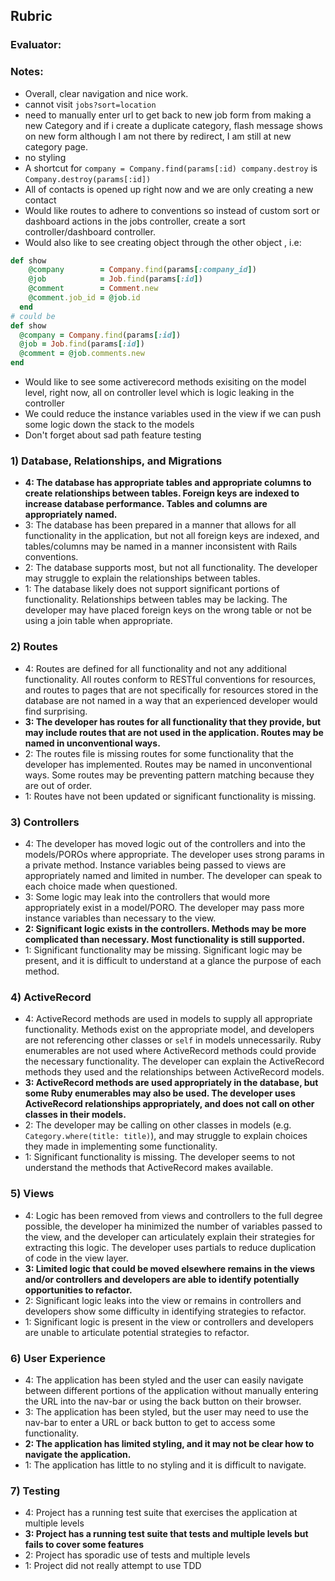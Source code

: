## Rubric

### Evaluator:

### Notes:

- Overall, clear navigation and nice work.
- cannot visit `jobs?sort=location`
- need to manually enter url to get back to new job form from making a new Category and if i create a duplicate category, flash message shows on new form although I am not there by redirect, I am still at new category page.
- no styling
- A shortcut for `company = Company.find(params[:id) company.destroy` is `Company.destroy(params[:id])`
- All of contacts is opened up right now and we are only creating a new contact
- Would like routes to adhere to conventions so instead of custom sort or dashboard actions in the jobs controller, create a sort controller/dashboard controller.
- Would also like to see creating object through the other object , i.e:
```ruby
def show
    @company        = Company.find(params[:company_id])
    @job            = Job.find(params[:id])
    @comment        = Comment.new
    @comment.job_id = @job.id
  end
# could be
def show
  @company = Company.find(params[:id])
  @job = Job.find(params[:id])
  @comment = @job.comments.new
end
```
- Would like to see some activerecord methods exisiting on the model level, right now, all on controller level which is logic leaking in the controller
- We could reduce the instance variables used in the view if we can push some logic down the stack to the models
- Don't forget about sad path feature testing

### 1) Database, Relationships, and Migrations

* **4: The database has appropriate tables and appropriate columns to create relationships between tables. Foreign keys are indexed to increase database performance. Tables and columns are appropriately named.**
* 3: The database has been prepared in a manner that allows for all functionality in the application, but not all foreign keys are indexed, and tables/columns may be named in a manner inconsistent with Rails conventions.
* 2: The database supports most, but not all functionality. The developer may struggle to explain the relationships between tables.
* 1: The database likely does not support significant portions of functionality. Relationships between tables may be lacking. The developer may have placed foreign keys on the wrong table or not be using a join table when appropriate.

### 2) Routes

* 4: Routes are defined for all functionality and not any additional functionality. All routes conform to RESTful conventions for resources, and routes to pages that are not specifically for resources stored in the database are not named in a way that an experienced developer would find surprising.
* **3: The developer has routes for all functionality that they provide, but may include routes that are not used in the application. Routes may be named in unconventional ways.**
* 2: The routes file is missing routes for some functionality that the developer has implemented. Routes may be named in unconventional ways. Some routes may be preventing pattern matching because they are out of order.
* 1: Routes have not been updated or significant functionality is missing.

### 3) Controllers

* 4: The developer has moved logic out of the controllers and into the models/POROs where appropriate. The developer uses strong params in a private method. Instance variables being passed to views are appropriately named and limited in number. The developer can speak to each choice made when questioned.
* 3: Some logic may leak into the controllers that would more appropriately exist in a model/PORO. The developer may pass more instance variables than necessary to the view.
* **2: Significant logic exists in the controllers. Methods may be more complicated than necessary. Most functionality is still supported.**
* 1: Significant functionality may be missing. Significant logic may be present, and it is difficult to understand at a glance the purpose of each method.


### 4) ActiveRecord

* 4: ActiveRecord methods are used in models to supply all appropriate functionality. Methods exist on the appropriate model, and developers are not referencing other classes or `self` in models unnecessarily. Ruby enumerables are not used where ActiveRecord methods could provide the necessary functionality. The developer can explain the ActiveRecord methods they used and the relationships between ActiveRecord models.
* **3: ActiveRecord methods are used appropriately in the database, but some Ruby enumerables may also be used. The developer uses ActiveRecord relationships appropriately, and does not call on other classes in their models.**
* 2: The developer may be calling on other classes in models (e.g. `Category.where(title: title)`), and may struggle to explain choices they made in implementing some functionality.
* 1: Significant functionality is missing. The developer seems to not understand the methods that ActiveRecord makes available.


### 5) Views

* 4: Logic has been removed from views and controllers to the full degree possible, the developer ha minimized the number of variables passed to the view, and the developer can articulately explain their strategies for extracting this logic. The developer uses partials to reduce duplication of code in the view layer.
* **3: Limited logic that could be moved elsewhere remains in the views and/or controllers and developers are able to identify potentially opportunities to refactor.**
* 2: Significant logic leaks into the view or remains in controllers and developers show some difficulty in identifying strategies to refactor.
* 1: Significant logic is present in the view or controllers and developers are unable to articulate potential strategies to refactor.

### 6) User Experience

* 4: The application has been styled and the user can easily navigate between different portions of the application without manually entering the URL into the nav-bar or using the back button on their browser.
* 3: The application has been styled, but the user may need to use the nav-bar to enter a URL or back button to get to access some functionality.
* **2: The application has limited styling, and it may not be clear how to navigate the application.**
* 1: The application has little to no styling and it is difficult to navigate.

### 7) Testing 

* 4: Project has a running test suite that exercises the application at multiple levels
* **3: Project has a running test suite that tests and multiple levels but fails to cover some features**
* 2: Project has sporadic use of tests and multiple levels
* 1: Project did not really attempt to use TDD
